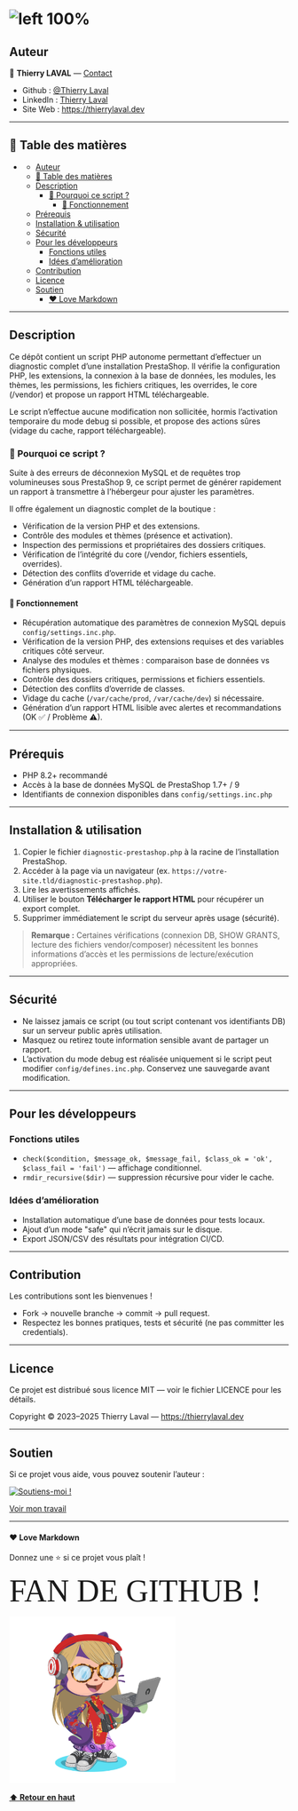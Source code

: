 # ![left 100%](https://raw.githubusercontent.com/thierry-laval/archives/master/images/logo-portfolio.png "Logo Thierry Laval")

## Auteur

👤 **Thierry LAVAL** — [Contact](mailto:contact@thierrylaval.dev)

* Github : [@Thierry Laval](https://github.com/thierry-laval)
* LinkedIn : [Thierry Laval](https://www.linkedin.com/in/thierry-laval)
* Site Web : https://thierrylaval.dev

---

<!-- Ajout d'une ancre explicite pour "Table des matières" afin d'éviter les problèmes d'ancres générées -->
<a id="table-des-matieres"></a>
## 📑 Table des matières

- [](#)
  - [Auteur](#auteur)
  - [📑 Table des matières](#-table-des-matières)
  - [Description](#description)
    - [🎯 Pourquoi ce script ?](#-pourquoi-ce-script-)
      - [🔁 Fonctionnement](#-fonctionnement)
  - [Prérequis](#prérequis)
  - [Installation \& utilisation](#installation--utilisation)
  - [Sécurité](#sécurité)
  - [Pour les développeurs](#pour-les-développeurs)
    - [Fonctions utiles](#fonctions-utiles)
    - [Idées d’amélioration](#idées-damélioration)
  - [Contribution](#contribution)
  - [Licence](#licence)
  - [Soutien](#soutien)
      - [♥ Love Markdown](#-love-markdown)

---
## Description

Ce dépôt contient un script PHP autonome permettant d’effectuer un diagnostic complet d’une installation PrestaShop. Il vérifie la configuration PHP, les extensions, la connexion à la base de données, les modules, les thèmes, les permissions, les fichiers critiques, les overrides, le core (/vendor) et propose un rapport HTML téléchargeable.

Le script n’effectue aucune modification non sollicitée, hormis l’activation temporaire du mode debug si possible, et propose des actions sûres (vidage du cache, rapport téléchargeable).

### 🎯 Pourquoi ce script ?

Suite à des erreurs de déconnexion MySQL et de requêtes trop volumineuses sous PrestaShop 9, ce script permet de générer rapidement un rapport à transmettre à l’hébergeur pour ajuster les paramètres.  

Il offre également un diagnostic complet de la boutique :

* Vérification de la version PHP et des extensions.
* Contrôle des modules et thèmes (présence et activation).
* Inspection des permissions et propriétaires des dossiers critiques.
* Vérification de l’intégrité du core (/vendor, fichiers essentiels, overrides).
* Détection des conflits d’override et vidage du cache.
* Génération d’un rapport HTML téléchargeable.

#### 🔁 Fonctionnement

* Récupération automatique des paramètres de connexion MySQL depuis `config/settings.inc.php`.
* Vérification de la version PHP, des extensions requises et des variables critiques côté serveur.
* Analyse des modules et thèmes : comparaison base de données vs fichiers physiques.
* Contrôle des dossiers critiques, permissions et fichiers essentiels.
* Détection des conflits d’override de classes.
* Vidage du cache (`/var/cache/prod`, `/var/cache/dev`) si nécessaire.
* Génération d’un rapport HTML lisible avec alertes et recommandations (OK ✅ / Problème ⚠).

---

## Prérequis

* PHP 8.2+ recommandé  
* Accès à la base de données MySQL de PrestaShop 1.7+ / 9  
* Identifiants de connexion disponibles dans `config/settings.inc.php`  

---

## Installation & utilisation

1. Copier le fichier `diagnostic-prestashop.php` à la racine de l’installation PrestaShop.
2. Accéder à la page via un navigateur (ex. `https://votre-site.tld/diagnostic-prestashop.php`).
3. Lire les avertissements affichés.
4. Utiliser le bouton **Télécharger le rapport HTML** pour récupérer un export complet.
5. Supprimer immédiatement le script du serveur après usage (sécurité).

> **Remarque :** Certaines vérifications (connexion DB, SHOW GRANTS, lecture des fichiers vendor/composer) nécessitent les bonnes informations d’accès et les permissions de lecture/exécution appropriées.

---

## Sécurité

* Ne laissez jamais ce script (ou tout script contenant vos identifiants DB) sur un serveur public après utilisation.
* Masquez ou retirez toute information sensible avant de partager un rapport.
* L’activation du mode debug est réalisée uniquement si le script peut modifier `config/defines.inc.php`. Conservez une sauvegarde avant modification.

---

## Pour les développeurs

### Fonctions utiles

* `check($condition, $message_ok, $message_fail, $class_ok = 'ok', $class_fail = 'fail')` — affichage conditionnel.
* `rmdir_recursive($dir)` — suppression récursive pour vider le cache.

### Idées d’amélioration

* Installation automatique d’une base de données pour tests locaux.
* Ajout d’un mode "safe" qui n’écrit jamais sur le disque.
* Export JSON/CSV des résultats pour intégration CI/CD.

---

## Contribution

Les contributions sont les bienvenues !

* Fork → nouvelle branche → commit → pull request.  
* Respectez les bonnes pratiques, tests et sécurité (ne pas committer les credentials).

---

## Licence

Ce projet est distribué sous licence MIT — voir le fichier LICENCE pour les détails.

Copyright © 2023–2025 Thierry Laval — https://thierrylaval.dev

---

## Soutien

Si ce projet vous aide, vous pouvez soutenir l’auteur :

<a href="https://paypal.me/thierrylaval01?country.x=FR&locale.x=fr_FR" target="_blank"><img src="https://www.paypalobjects.com/digitalassets/c/website/logo/full-text/pp_fc_hl.svg" alt="Soutiens-moi !" height="35" width="150"></a>

[Voir mon travail](https://github.com/thierry-laval)

---

#### ♥ Love Markdown

Donnez une ⭐️ si ce projet vous plaît !

<span style="font-family:Papyrus; font-size:4em;">FAN DE GITHUB !</span>

<a href="#">  
  <img src="https://github.com/thierry-laval/P00-mes-archives/blob/master/images/octocat-oley.png" height="300">  
</a>

**[⬆ Retour en haut](#table-des-matieres)**
